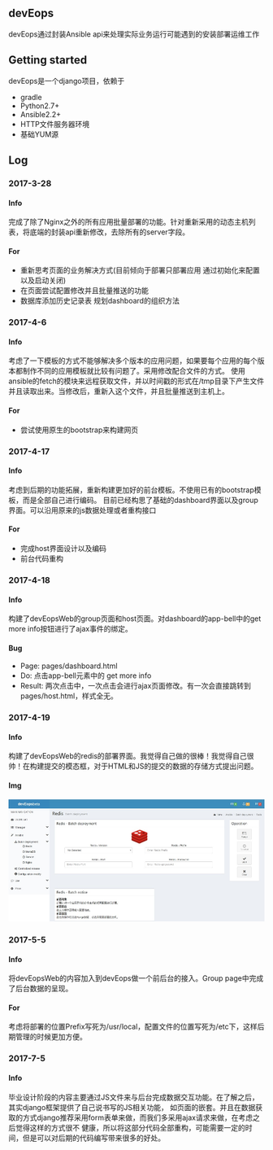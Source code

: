 ## devEops
devEops通过封装Ansible api来处理实际业务运行可能遇到的安装部署运维工作

## Getting started
devEops是一个django项目，依赖于

* gradle
* Python2.7+
* Ansible2.2+
* HTTP文件服务器环境
* 基础YUM源

## Log
### 2017-3-28
#### Info
  完成了除了Nginx之外的所有应用批量部署的功能。针对重新采用的动态主机列表，将底端的封装api重新修改，去除所有的server字段。
#### For
* 重新思考页面的业务解决方式(目前倾向于部署只部署应用 通过初始化来配置以及启动关闭)
* 在页面尝试配置修改并且批量推送的功能
* 数据库添加历史记录表 规划dashboard的组织方法

### 2017-4-6
#### Info
  考虑了一下模板的方式不能够解决多个版本的应用问题，如果要每个应用的每个版本都制作不同的应用模板就比较有问题了。采用修改配合文件的方式。
  使用ansible的fetch的模块来远程获取文件，并以时间戳的形式在/tmp目录下产生文件并且读取出来。当修改后，重新入这个文件，并且批量推送到主机上。
#### For
* 尝试使用原生的bootstrap来构建网页

### 2017-4-17
#### Info
  考虑到后期的功能拓展，重新构建更加好的前台模板。不使用已有的bootstrap模板，而是全部自己进行编码。
  目前已经构思了基础的dashboard界面以及group界面。可以沿用原来的js数据处理或者重构接口
#### For
* 完成host界面设计以及编码
* 前台代码重构

### 2017-4-18
#### Info
  构建了devEopsWeb的group页面和host页面。对dashboard的app-bell中的get more info按钮进行了ajax事件的绑定。
#### Bug
  * Page: pages/dashboard.html
  * Do: 点击app-bell元素中的 get more info <a>
  * Result: 两次点击中，一次点击会进行ajax页面修改。有一次会直接跳转到pages/host.html，样式全无。

### 2017-4-19
#### Info
  构建了devEopsWeb的redis的部署界面。我觉得自己做的很棒！我觉得自己很帅！在构建提交的模态框，对于HTML和JS的提交的数据的存储方式提出问题。
#### Img
  ![BATCH-REDIS](img/batch-redis.jpg)

### 2017-5-5
#### Info
  将devEopsWeb的内容加入到devEops做一个前后台的接入。Group page中完成了后台数据的呈现。
#### For
  考虑将部署的位置Prefix写死为/usr/local，配置文件的位置写死为/etc下，这样后期管理的时候更加方便。

### 2017-7-5
#### Info
  毕业设计阶段的内容主要通过JS文件来与后台完成数据交互功能。在了解之后，其实django框架提供了自己说书写的JS相关功能，
  如页面的嵌套。并且在数据获取的方式django推荐采用form表单来做，而我们多采用ajax请求来做，在考虑之后觉得这样的方式很不
  健康，所以将这部分代码全部重构，可能需要一定的时间，但是可以对后期的代码编写带来很多的好处。